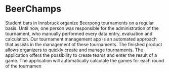 # BeerChamps

Student bars in Innsbruck organize Beerpong tournaments on a regular basis. Until now, one person
was responsible for the administration of the tournament, who manually performed every data entry,
evaluation and calculation. Our tournament management app is an automated approach that assists
in the management of these tournaments. The finished product allows organizers to quickly create
and manage tournaments. The application offers the possibility to create teams and enter the result
of a game. The application will automatically calculate the games for each round of the tournamen
